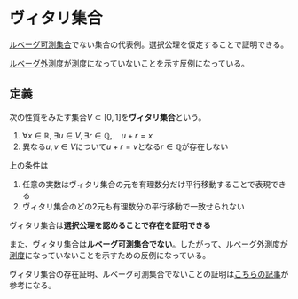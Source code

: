 # ヴィタリ集合

[ルベーグ可測集合](./lebesgue-measurable-set.md)でない集合の代表例。選択公理を仮定することで証明できる。

[ルベーグ外測度](./lebesgue-exterior-measure.md)が[測度](./measure.md)になっていないことを示す反例になっている。

## 定義

次の性質をみたす集合$V \subset [0,1]$を**ヴィタリ集合**という。

1. $\forall x \in \mathbb R, \; \exists u \in V, \exists r\in \mathbb Q, \quad u+r=x$
2. 異なる$u,v \in V$について$u+r=v$となる$r\in \mathbb Q$が存在しない

上の条件は

1. 任意の実数はヴィタリ集合の元を有理数分だけ平行移動することで表現できる
2. ヴィタリ集合のどの2元も有理数分の平行移動で一致せられない

ヴィタリ集合は**選択公理を認めることで存在を証明できる**

また、ヴィタリ集合は**ルベーグ可測集合でない**。したがって、[ルベーグ外測度](./lebesgue-exterior-measure.md)が[測度](./measure.md)になっていないことを示すための反例になっている。

ヴィタリ集合の存在証明、ルベーグ可測集合でないことの証明は[こちらの記事](https://math-note.xyz/analysis/measure-theory/lebesgue-integral/lebesgue-unmeasurable-set/)が参考になる。
